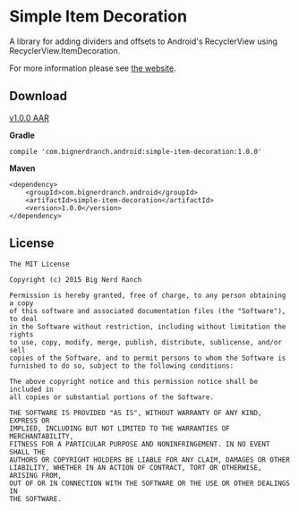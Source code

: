# Simple Item Decoration

A library for adding dividers and offsets to Android's RecyclerView using RecyclerView.ItemDecoration.

For more information please see [the website](http://bignerdranch.github.io/simple-item-decoration/).


## Download

[v1.0.0 AAR](http://repo1.maven.org/maven2/com/bignerdranch/android/simple-item-decoration/1.0.0/simple-item-decoration-1.0.0.aar)

**Gradle**

```
compile 'com.bignerdranch.android:simple-item-decoration:1.0.0'
```

**Maven**

```
<dependency>
    <groupId>com.bignerdranch.android</groupId>
    <artifactId>simple-item-decoration</artifactId>
    <version>1.0.0</version>
</dependency>
```


## License

```
The MIT License

Copyright (c) 2015 Big Nerd Ranch

Permission is hereby granted, free of charge, to any person obtaining a copy
of this software and associated documentation files (the "Software"), to deal
in the Software without restriction, including without limitation the rights
to use, copy, modify, merge, publish, distribute, sublicense, and/or sell
copies of the Software, and to permit persons to whom the Software is
furnished to do so, subject to the following conditions:

The above copyright notice and this permission notice shall be included in
all copies or substantial portions of the Software.

THE SOFTWARE IS PROVIDED "AS IS", WITHOUT WARRANTY OF ANY KIND, EXPRESS OR
IMPLIED, INCLUDING BUT NOT LIMITED TO THE WARRANTIES OF MERCHANTABILITY,
FITNESS FOR A PARTICULAR PURPOSE AND NONINFRINGEMENT. IN NO EVENT SHALL THE
AUTHORS OR COPYRIGHT HOLDERS BE LIABLE FOR ANY CLAIM, DAMAGES OR OTHER
LIABILITY, WHETHER IN AN ACTION OF CONTRACT, TORT OR OTHERWISE, ARISING FROM,
OUT OF OR IN CONNECTION WITH THE SOFTWARE OR THE USE OR OTHER DEALINGS IN
THE SOFTWARE.
```
